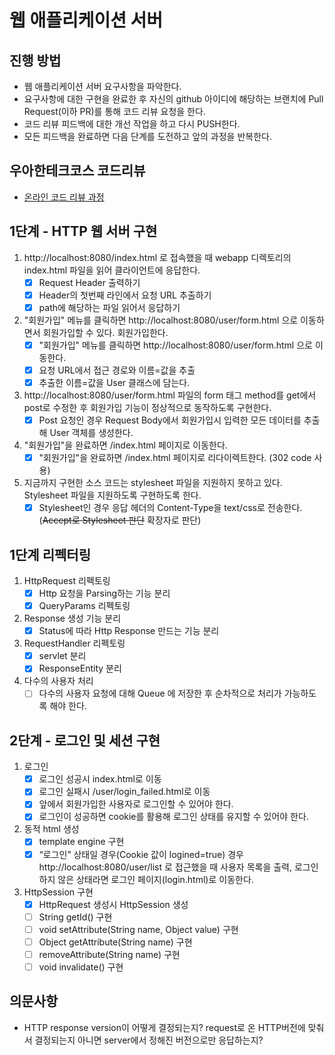 # 웹 애플리케이션 서버
## 진행 방법
* 웹 애플리케이션 서버 요구사항을 파악한다.
* 요구사항에 대한 구현을 완료한 후 자신의 github 아이디에 해당하는 브랜치에 Pull Request(이하 PR)를 통해 코드 리뷰 요청을 한다.
* 코드 리뷰 피드백에 대한 개선 작업을 하고 다시 PUSH한다.
* 모든 피드백을 완료하면 다음 단계를 도전하고 앞의 과정을 반복한다.

## 우아한테크코스 코드리뷰
* [온라인 코드 리뷰 과정](https://github.com/woowacourse/woowacourse-docs/blob/master/maincourse/README.md)

## 1단계 - HTTP 웹 서버 구현
1. http://localhost:8080/index.html 로 접속했을 때 webapp 디렉토리의 index.html 파일을 읽어 클라이언트에 응답한다.
    - [x] Request Header 출력하기
    - [x] Header의 첫번째 라인에서 요청 URL 추출하기
    - [x] path에 해당하는 파일 읽어서 응답하기
2. "회원가입" 메뉴를 클릭하면 http://localhost:8080/user/form.html 으로 이동하면서 회원가입할 수 있다. 회원가입한다.
    - [x] "회원가입" 메뉴를 클릭하면 http://localhost:8080/user/form.html 으로 이동한다.
    - [x] 요청 URL에서 접근 경로와 이름=값을 추출
    - [x] 추출한 이름=값을 User 클래스에 담는다.
3. http://localhost:8080/user/form.html 파일의 form 태그 method를 get에서 post로 수정한 후 회원가입 기능이 정상적으로 동작하도록 구현한다.
    - [x] Post 요청인 경우 Request Body에서 회원가입시 입력한 모든 데이터를 추출해 User 객체를 생성한다.
4. "회원가입"을 완료하면 /index.html 페이지로 이동한다.
    - [x] "회원가입"을 완료하면 /index.html 페이지로 리다이렉트한다. (302 code 사용)
5. 지금까지 구현한 소스 코드는 stylesheet 파일을 지원하지 못하고 있다. Stylesheet 파일을 지원하도록 구현하도록 한다.
    - [x] Stylesheet인 경우 응답 헤더의 Content-Type을 text/css로 전송한다. (~~Accept로 Stylesheet 판단~~ 확장자로 판단)
    
## 1단계 리펙터링
1. HttpRequest 리펙토링
    - [x] Http 요청을 Parsing하는 기능 분리
    - [x] QueryParams 리펙토링
2. Response 생성 기능 분리
    - [x] Status에 따라 Http Response 만드는 기능 분리
3. RequestHandler 리펙토링
    - [x] servlet 분리
    - [x] ResponseEntity 분리
4. 다수의 사용자 처리
    - [ ] 다수의 사용자 요청에 대해 Queue 에 저장한 후 순차적으로 처리가 가능하도록 해야 한다.

## 2단계 - 로그인 및 세션 구현
1. 로그인
    - [x] 로그인 성공시 index.html로 이동
    - [x] 로그인 실패시 /user/login_failed.html로 이동
    - [x] 앞에서 회원가입한 사용자로 로그인할 수 있어야 한다.
    - [x] 로그인이 성공하면 cookie를 활용해 로그인 상태를 유지할 수 있어야 한다.
2. 동적 html 생성
    - [x] template engine 구현
    - [x] “로그인” 상태일 경우(Cookie 값이 logined=true) 경우 http://localhost:8080/user/list 로 접근했을 때 사용자 목록을 출력, 로그인하지 않은 상태라면 로그인 페이지(login.html)로 이동한다.
3. HttpSession 구현
    - [x] HttpRequest 생성시 HttpSession 생성
    - [ ] String getId() 구현
    - [ ] void setAttribute(String name, Object value) 구현
    - [ ] Object getAttribute(String name) 구현
    - [ ] removeAttribute(String name) 구현
    - [ ] void invalidate() 구현
## 의문사항
- HTTP response version이 어떻게 결정되는지? request로 온 HTTP버전에 맞춰서 결정되는지 아니면 server에서 정해진 버전으로만 응답하는지?